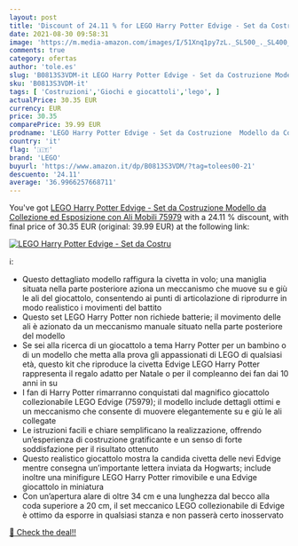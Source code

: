 ```yaml
---
layout: post
title: 'Discount of 24.11 % for LEGO Harry Potter Edvige - Set da Costru'
date: 2021-08-30 09:58:31
image: 'https://m.media-amazon.com/images/I/51Xnq1py7zL._SL500_._SL400_.jpg'
comments: true
category: ofertas
author: 'tole.es'
slug: 'B0813S3VDM-it LEGO Harry Potter Edvige - Set da Costruzione Modello da...'
sku: 'B0813S3VDM-it'
tags: [ 'Costruzioni','Giochi e giocattoli','lego', ]
actualPrice: 30.35 EUR
currency: EUR
price: 30.35
comparePrice: 39.99 EUR
prodname: 'LEGO Harry Potter Edvige - Set da Costruzione  Modello da Collezione ed Esposizione con Ali Mobili  75979'
country: 'it'
flag: '🇮🇹'
brand: 'LEGO'
buyurl: 'https://www.amazon.it/dp/B0813S3VDM/?tag=tolees00-21'
descuento: '24.11'
average: '36.9966257668711'
---
```


You've got [LEGO Harry Potter Edvige - Set da Costruzione  Modello da Collezione ed Esposizione con Ali Mobili  75979](https://www.amazon.it/dp/B0813S3VDM/?tag=tolees00-21) with a  24.11 % discount, with final price of 30.35 EUR (original: 39.99 EUR) at the following link:

[![LEGO Harry Potter Edvige - Set da Costru](https://m.media-amazon.com/images/I/51Xnq1py7zL._SL500_._SL400_.jpg)](https://www.amazon.it/dp/B0813S3VDM/?tag=tolees00-21)

ℹ️:

- Questo dettagliato modello raffigura la civetta in volo; una maniglia situata nella parte posteriore aziona un meccanismo che muove su e giù le ali del giocattolo, consentendo ai punti di articolazione di riprodurre in modo realistico i movimenti del battito
- Questo set LEGO Harry Potter non richiede batterie; il movimento delle ali è azionato da un meccanismo manuale situato nella parte posteriore del modello
- Se sei alla ricerca di un giocattolo a tema Harry Potter per un bambino o di un modello che metta alla prova gli appassionati di LEGO di qualsiasi età, questo kit che riproduce la civetta Edvige LEGO Harry Potter rappresenta il regalo adatto per Natale o per il compleanno dei fan dai 10 anni in su
- I fan di Harry Potter rimarranno conquistati dal magnifico giocattolo collezionabile LEGO Edvige (75979); il modello include dettagli ottimi e un meccanismo che consente di muovere elegantemente su e giù le ali collegate
- Le istruzioni facili e chiare semplificano la realizzazione, offrendo un’esperienza di costruzione gratificante e un senso di forte soddisfazione per il risultato ottenuto
- Questo realistico giocattolo mostra la candida civetta delle nevi Edvige mentre consegna un’importante lettera inviata da Hogwarts; include inoltre una minifigure LEGO Harry Potter rimovibile e una Edvige giocattolo in miniatura
- Con un’apertura alare di oltre 34 cm e una lunghezza dal becco alla coda superiore a 20 cm, il set meccanico LEGO collezionabile di Edvige è ottimo da esporre in qualsiasi stanza e non passerà certo inosservato

[🛒 Check the deal!!](https://www.amazon.it/dp/B0813S3VDM/?tag=tolees00-21)
